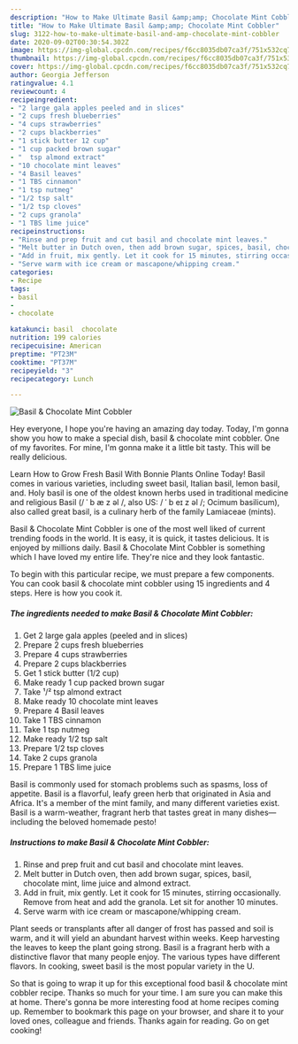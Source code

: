 ```yaml
---
description: "How to Make Ultimate Basil &amp;amp; Chocolate Mint Cobbler"
title: "How to Make Ultimate Basil &amp;amp; Chocolate Mint Cobbler"
slug: 3122-how-to-make-ultimate-basil-and-amp-chocolate-mint-cobbler
date: 2020-09-02T00:30:54.302Z
image: https://img-global.cpcdn.com/recipes/f6cc8035db07ca3f/751x532cq70/basil-chocolate-mint-cobbler-recipe-main-photo.jpg
thumbnail: https://img-global.cpcdn.com/recipes/f6cc8035db07ca3f/751x532cq70/basil-chocolate-mint-cobbler-recipe-main-photo.jpg
cover: https://img-global.cpcdn.com/recipes/f6cc8035db07ca3f/751x532cq70/basil-chocolate-mint-cobbler-recipe-main-photo.jpg
author: Georgia Jefferson
ratingvalue: 4.1
reviewcount: 4
recipeingredient:
- "2 large gala apples peeled and in slices"
- "2 cups fresh blueberries"
- "4 cups strawberries"
- "2 cups blackberries"
- "1 stick butter 12 cup"
- "1 cup packed brown sugar"
- "  tsp almond extract"
- "10 chocolate mint leaves"
- "4 Basil leaves"
- "1 TBS cinnamon"
- "1 tsp nutmeg"
- "1/2 tsp salt"
- "1/2 tsp cloves"
- "2 cups granola"
- "1 TBS lime juice"
recipeinstructions:
- "Rinse and prep fruit and cut basil and chocolate mint leaves."
- "Melt butter in Dutch oven, then add brown sugar, spices, basil, chocolate mint, lime juice and almond extract."
- "Add in fruit, mix gently. Let it cook for 15 minutes, stirring occasionally. Remove from heat and add the granola. Let sit for another 10 minutes."
- "Serve warm with ice cream or mascapone/whipping cream."
categories:
- Recipe
tags:
- basil
- 
- chocolate

katakunci: basil  chocolate 
nutrition: 199 calories
recipecuisine: American
preptime: "PT23M"
cooktime: "PT37M"
recipeyield: "3"
recipecategory: Lunch

---
```



![Basil &amp; Chocolate Mint Cobbler](https://img-global.cpcdn.com/recipes/f6cc8035db07ca3f/751x532cq70/basil-chocolate-mint-cobbler-recipe-main-photo.jpg)

Hey everyone, I hope you're having an amazing day today. Today, I'm gonna show you how to make a special dish, basil &amp; chocolate mint cobbler. One of my favorites. For mine, I'm gonna make it a little bit tasty. This will be really delicious.

Learn How to Grow Fresh Basil With Bonnie Plants Online Today! Basil comes in various varieties, including sweet basil, Italian basil, lemon basil, and. Holy basil is one of the oldest known herbs used in traditional medicine and religious Basil (/ ˈ b æ z əl /, also US: / ˈ b eɪ z əl /; Ocimum basilicum), also called great basil, is a culinary herb of the family Lamiaceae (mints).

Basil &amp; Chocolate Mint Cobbler is one of the most well liked of current trending foods in the world. It is easy, it is quick, it tastes delicious. It is enjoyed by millions daily. Basil &amp; Chocolate Mint Cobbler is something which I have loved my entire life. They're nice and they look fantastic.


To begin with this particular recipe, we must prepare a few components. You can cook basil &amp; chocolate mint cobbler using 15 ingredients and 4 steps. Here is how you cook it.

<!--inarticleads1-->

##### The ingredients needed to make Basil &amp; Chocolate Mint Cobbler:

1. Get 2 large gala apples (peeled and in slices)
1. Prepare 2 cups fresh blueberries
1. Prepare 4 cups strawberries
1. Prepare 2 cups blackberries
1. Get 1 stick butter (1/2 cup)
1. Make ready 1 cup packed brown sugar
1. Take  ¹/² tsp almond extract
1. Make ready 10 chocolate mint leaves
1. Prepare 4 Basil leaves
1. Take 1 TBS cinnamon
1. Take 1 tsp nutmeg
1. Make ready 1/2 tsp salt
1. Prepare 1/2 tsp cloves
1. Take 2 cups granola
1. Prepare 1 TBS lime juice


Basil is commonly used for stomach problems such as spasms, loss of appetite. Basil is a flavorful, leafy green herb that originated in Asia and Africa. It&#39;s a member of the mint family, and many different varieties exist. Basil is a warm-weather, fragrant herb that tastes great in many dishes—including the beloved homemade pesto! 

<!--inarticleads2-->

##### Instructions to make Basil &amp; Chocolate Mint Cobbler:

1. Rinse and prep fruit and cut basil and chocolate mint leaves.
1. Melt butter in Dutch oven, then add brown sugar, spices, basil, chocolate mint, lime juice and almond extract.
1. Add in fruit, mix gently. Let it cook for 15 minutes, stirring occasionally. Remove from heat and add the granola. Let sit for another 10 minutes.
1. Serve warm with ice cream or mascapone/whipping cream.


Plant seeds or transplants after all danger of frost has passed and soil is warm, and it will yield an abundant harvest within weeks. Keep harvesting the leaves to keep the plant going strong. Basil is a fragrant herb with a distinctive flavor that many people enjoy. The various types have different flavors. In cooking, sweet basil is the most popular variety in the U. 

So that is going to wrap it up for this exceptional food basil &amp; chocolate mint cobbler recipe. Thanks so much for your time. I am sure you can make this at home. There's gonna be more interesting food at home recipes coming up. Remember to bookmark this page on your browser, and share it to your loved ones, colleague and friends. Thanks again for reading. Go on get cooking!
